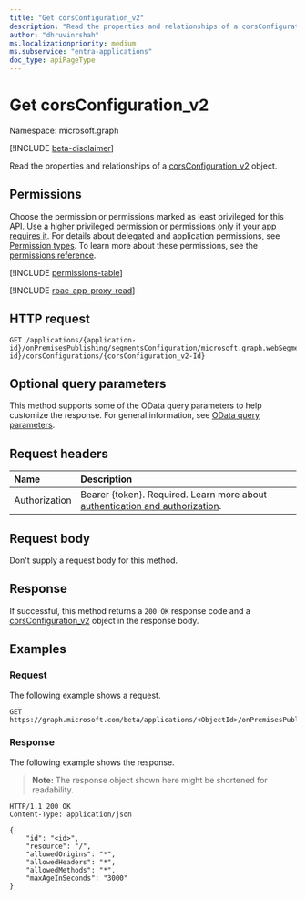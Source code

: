 ```yaml
---
title: "Get corsConfiguration_v2"
description: "Read the properties and relationships of a corsConfiguration_v2 object."
author: "dhruvinrshah"
ms.localizationpriority: medium
ms.subservice: "entra-applications"
doc_type: apiPageType
---
```


# Get corsConfiguration_v2

Namespace: microsoft.graph

[!INCLUDE [beta-disclaimer](../../includes/beta-disclaimer.md)]

Read the properties and relationships of a [corsConfiguration_v2](../resources/corsconfiguration_v2.md) object.

## Permissions

Choose the permission or permissions marked as least privileged for this API. Use a higher privileged permission or permissions [only if your app requires it](/graph/permissions-overview#best-practices-for-using-microsoft-graph-permissions). For details about delegated and application permissions, see [Permission types](/graph/permissions-overview#permission-types). To learn more about these permissions, see the [permissions reference](/graph/permissions-reference).

<!-- {
  "blockType": "permissions",
  "name": "corsconfiguration_v2-get-permissions"
}
-->
[!INCLUDE [permissions-table](../includes/permissions/corsconfiguration_v2-get-permissions.md)]

[!INCLUDE [rbac-app-proxy-read](../includes/rbac-for-apis/rbac-app-proxy-read.md)]

## HTTP request

<!-- {
  "blockType": "ignored"
}
-->
``` http
GET /applications/{application-id}/onPremisesPublishing/segmentsConfiguration/microsoft.graph.webSegmentConfiguration/applicationSegments/{applicationSegment-id}/corsConfigurations/{corsConfiguration_v2-Id}
```

## Optional query parameters

This method supports some of the OData query parameters to help customize the response. For general information, see [OData query parameters](/graph/query-parameters).

## Request headers

|Name|Description|
|:---|:---|
|Authorization|Bearer {token}. Required. Learn more about [authentication and authorization](/graph/auth/auth-concepts).|

## Request body

Don't supply a request body for this method.

## Response

If successful, this method returns a `200 OK` response code and a [corsConfiguration_v2](../resources/corsconfiguration_v2.md) object in the response body.

## Examples

### Request

The following example shows a request.
<!-- {
  "blockType": "request",
  "name": "get_corsconfiguration_v2"
}
-->
``` http
GET https://graph.microsoft.com/beta/applications/<ObjectId>/onPremisesPublishing/segmentsConfiguration/microsoft.graph.webSegmentConfiguration/applicationSegments/<segmentid>/corsConfigurations/<id>
```


### Response

The following example shows the response.
>**Note:** The response object shown here might be shortened for readability.
<!-- {
  "blockType": "response",
  "truncated": true,
  "@odata.type": "microsoft.graph.corsConfiguration_v2"
}
-->
``` http
HTTP/1.1 200 OK
Content-Type: application/json

{
    "id": "<id>",
    "resource": "/",
    "allowedOrigins": "*",
    "allowedHeaders": "*",
    "allowedMethods": "*",
    "maxAgeInSeconds": "3000"
}
```

